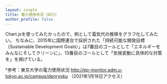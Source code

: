 ```yaml
---
layout: single
title: 電力使用状況（試行）
author_profile: false
---
```


Chart.jsを使ってみたかったので、例として電気代の推移をグラフ化してみたい。
ちなみに、2015年に国際連合で採択された「持続可能な開発目標（Sustainable Development Goals）」は7番目のゴールとして「エネルギーをみんなにそしてクリーンに」、13番目のゴールとして「気候変動に具体的な対策を」を掲げている。


<script src="https://cdnjs.cloudflare.com/ajax/libs/Chart.js/2.7.2/Chart.min.js"></script>

<style>
#ex_chart {max-width:640px;max-height:480px;}
</style>

<canvas id="ex_chart"></canvas>

<script>
var ctx = document.getElementById('ex_chart');

var data = {
    labels: ["11月", "12月", "1月", "2月", "3月"],
    datasets: [{
        label: '電気料金',
       data: [880, 740, 900, 520, 930],
        borderColor: 'rgba(255, 100, 100, 1)',
        lineTension: 0,
        fill: false,
        borderWidth: 3
    }]
};

var options = {
    scales: {
        yAxes: [{
            ticks: {
                min: 300,
                userCallback: function(tick) {
                    return tick.toString() + '円';
                }
            },
            scaleLabel: {
                display: true,
                labelString: '料金'
            }
        }]
    },
    title: {
        display: true,
        text: '電気料金'
    }
};

var ex_chart = new Chart(ctx, {
    type: 'line',
    data: data,
    options: options
});
</script>

*参考：東京大学の電力使用状況
http://ep-monitor.adm.u-tokyo.ac.jp/campus/denryoku
（2021年1月18日アクセス）